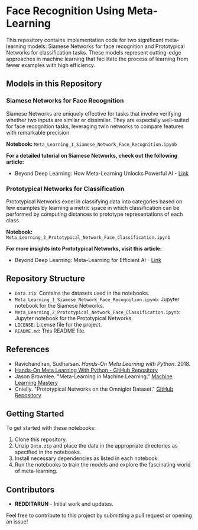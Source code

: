 # Face Recognition Using Meta-Learning 

This repository contains implementation code for two significant meta-learning models: Siamese Networks for face recognition and Prototypical Networks for classification tasks. These models represent cutting-edge approaches in machine learning that facilitate the process of learning from fewer examples with high efficiency.

## Models in this Repository

### Siamese Networks for Face Recognition

Siamese Networks are uniquely effective for tasks that involve verifying whether two inputs are similar or dissimilar. They are especially well-suited for face recognition tasks, leveraging twin networks to compare features with remarkable precision.

**Notebook:** `Meta_Learning_1_Siamese_Network_Face_Recognition.ipynb`

**For a detailed tutorial on Siamese Networks, check out the following article:**
- Beyond Deep Learning: How Meta-Learning Unlocks Powerful AI - [Link](https://medium.com/@teendifferent/beyond-deep-learning-how-meta-learning-unlocks-powerful-ai-745c481980a1?source=user_profile---------0----------------------------)

### Prototypical Networks for Classification

Prototypical Networks excel in classifying data into categories based on few examples by learning a metric space in which classification can be performed by computing distances to prototype representations of each class.

**Notebook:** `Meta_Learning_2_Prototypical_Network_Face_Classification.ipynb`

**For more insights into Prototypical Networks, visit this article:**
- Beyond Deep Learning: Meta-Learning for Efficient AI - [Link](https://medium.com/@teendifferent/beyond-deep-learning-meta-learning-with-prototypical-networks-for-efficient-ai-56503b642c06)

## Repository Structure

- `Data.zip`: Contains the datasets used in the notebooks.
- `Meta_Learning_1_Siamese_Network_Face_Recognition.ipynb`: Jupyter notebook for the Siamese Networks.
- `Meta_Learning_2_Prototypical_Network_Face_Classification.ipynb`: Jupyter notebook for the Prototypical Networks.
- `LICENSE`: License file for the project.
- `README.md`: This README file.

## References

- Ravichandiran, Sudharsan. *Hands-On Meta Learning with Python*. 2018.
- [Hands-On Meta Learning With Python - GitHub Repository](https://github.com/sudharsan13296/Hands-On-Meta-Learning-With-Python/blob/master/02.%20Face%20and%20Audio%20Recognition%20using%20Siamese%20Networks/2.5%20Audio%20Recognition%20using%20Siamese%20Network.ipynb)
- Jason Brownlee. "Meta-Learning in Machine Learning." [Machine Learning Mastery](https://machinelearningmastery.com/meta-learning-in-machine-learning/)
- Cnielly. "Prototypical Networks on the Omniglot Dataset." [GitHub Repository](https://github.com/cnielly/prototypical-networks-omniglot/tree/master)

## Getting Started

To get started with these notebooks:
1. Clone this repository.
2. Unzip `Data.zip` and place the data in the appropriate directories as specified in the notebooks.
3. Install necessary dependencies as listed in each notebook.
4. Run the notebooks to train the models and explore the fascinating world of meta-learning.

## Contributors

- **REDDITARUN** - Initial work and updates.

Feel free to contribute to this project by submitting a pull request or opening an issue!

